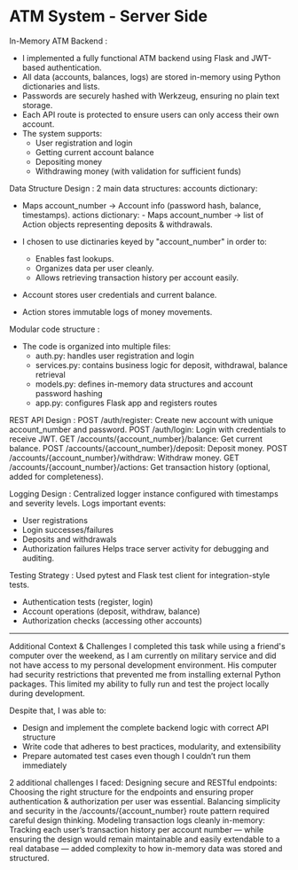 # ATM System - Server Side

In-Memory ATM Backend :
* I implemented a fully functional ATM backend using Flask and JWT-based authentication.
* All data (accounts, balances, logs) are stored in-memory using Python dictionaries and lists.
* Passwords are securely hashed with Werkzeug, ensuring no plain text storage.
* Each API route is protected to ensure users can only access their own account.
* The system supports:
    * User registration and login
    * Getting current account balance
    * Depositing money
    * Withdrawing money (with validation for sufficient funds)

Data Structure Design : 
2 main data structures:
accounts dictionary:
   - Maps account_number → Account info (password hash, balance, timestamps).
actions dictionary:
    - Maps account_number → list of Action objects representing deposits & withdrawals.
* I chosen to use dictinaries keyed by "account_number" in order to:
    - Enables fast lookups.
    - Organizes data per user cleanly.
    - Allows retrieving transaction history per account easily.

* Account stores user credentials and current balance.
* Action stores immutable logs of money movements.

Modular code structure :
- The code is organized into multiple files:
    * auth.py: handles user registration and login
    * services.py: contains business logic for deposit, withdrawal, balance retrieval
    * models.py: defines in-memory data structures and account password hashing
    * app.py: configures Flask app and registers routes

REST API Design :
POST /auth/register: Create new account with unique account_number and password.
POST /auth/login: Login with credentials to receive JWT.
GET /accounts/{account_number}/balance: Get current balance.
POST /accounts/{account_number}/deposit: Deposit money.
POST /accounts/{account_number}/withdraw: Withdraw money.
GET /accounts/{account_number}/actions: Get transaction history (optional, added for completeness).

Logging Design :
Centralized logger instance configured with timestamps and severity levels.
Logs important events:
  - User registrations
  - Login successes/failures
  - Deposits and withdrawals
  - Authorization failures
Helps trace server activity for debugging and auditing.

Testing Strategy :
Used pytest and Flask test client for integration-style tests.
  - Authentication tests (register, login)
  - Account operations (deposit, withdraw, balance)
  - Authorization checks (accessing other accounts)

--------------------------------------------------------------------------------------------------------------------------------------
Additional Context & Challenges
I completed this task while using a friend's computer over the weekend, as I am currently on military service and did not have access to my personal development environment. His computer had security restrictions that prevented me from installing external Python packages. This limited my ability to fully run and test the project locally during development.

Despite that, I was able to:
- Design and implement the complete backend logic with correct API structure
- Write code that adheres to best practices, modularity, and extensibility
- Prepare automated test cases even though I couldn’t run them immediately

2 additional challenges I faced:
Designing secure and RESTful endpoints:
  Choosing the right structure for the endpoints and ensuring proper authentication & authorization per user was essential. Balancing simplicity     and security in the /accounts/{account_number} route pattern required careful design thinking.
Modeling transaction logs cleanly in-memory:
  Tracking each user’s transaction history per account number — while ensuring the design would remain maintainable and easily extendable to a       real database — added complexity to how in-memory data was stored and structured.

